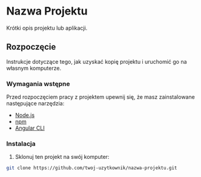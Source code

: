 # Nazwa Projektu

Krótki opis projektu lub aplikacji.

## Rozpoczęcie

Instrukcje dotyczące tego, jak uzyskać kopię projektu i uruchomić go na własnym komputerze.

### Wymagania wstępne

Przed rozpoczęciem pracy z projektem upewnij się, że masz zainstalowane następujące narzędzia:

- [Node.js](https://nodejs.org/)
- [npm](https://www.npmjs.com/)
- [Angular CLI](https://cli.angular.io/)

### Instalacja

1. Sklonuj ten projekt na swój komputer:

```bash
git clone https://github.com/twoj-uzytkownik/nazwa-projektu.git
